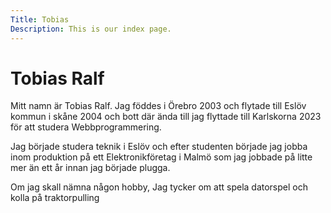 ```yaml
---
Title: Tobias
Description: This is our index page.
---
```


Tobias Ralf
==========================

Mitt namn är Tobias Ralf. Jag föddes i Örebro 2003 och flytade till Eslöv kommun i skåne 2004 och bott där ända till jag flyttade till Karlskorna 2023 för att studera Webbprogrammering.

Jag började studera teknik i Eslöv och efter studenten började jag jobba inom produktion på ett Elektronikföretag i Malmö som jag jobbade på litte mer än ett år innan jag började plugga.

Om jag skall nämna någon hobby, Jag tycker om att spela datorspel och kolla på traktorpulling